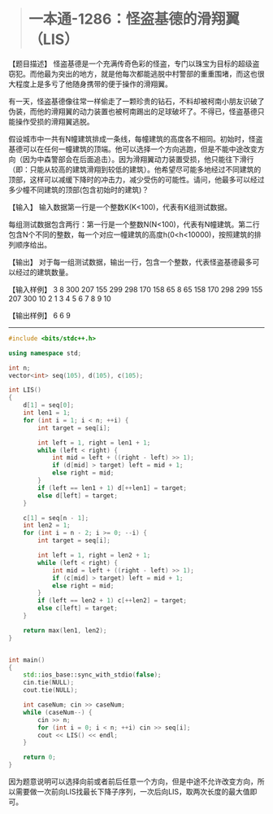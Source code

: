 > # 一本通-1286：怪盗基德的滑翔翼（LIS）

【题目描述】
怪盗基德是一个充满传奇色彩的怪盗，专门以珠宝为目标的超级盗窃犯。而他最为突出的地方，就是他每次都能逃脱中村警部的重重围堵，而这也很大程度上是多亏了他随身携带的便于操作的滑翔翼。

有一天，怪盗基德像往常一样偷走了一颗珍贵的钻石，不料却被柯南小朋友识破了伪装，而他的滑翔翼的动力装置也被柯南踢出的足球破坏了。不得已，怪盗基德只能操作受损的滑翔翼逃脱。

假设城市中一共有N幢建筑排成一条线，每幢建筑的高度各不相同。初始时，怪盗基德可以在任何一幢建筑的顶端。他可以选择一个方向逃跑，但是不能中途改变方向（因为中森警部会在后面追击）。因为滑翔翼动力装置受损，他只能往下滑行（即：只能从较高的建筑滑翔到较低的建筑）。他希望尽可能多地经过不同建筑的顶部，这样可以减缓下降时的冲击力，减少受伤的可能性。请问，他最多可以经过多少幢不同建筑的顶部(包含初始时的建筑)？

【输入】
输入数据第一行是一个整数K(K<100)，代表有K组测试数据。

每组测试数据包含两行：第一行是一个整数N(N<100)，代表有N幢建筑。第二行包含N个不同的整数，每一个对应一幢建筑的高度h(0<h<10000)，按照建筑的排列顺序给出。

【输出】
对于每一组测试数据，输出一行，包含一个整数，代表怪盗基德最多可以经过的建筑数量。

【输入样例】
3
8
300 207 155 299 298 170 158 65
8
65 158 170 298 299 155 207 300
10
2 1 3 4 5 6 7 8 9 10

【输出样例】
6
6
9

-----

```c++
#include <bits/stdc++.h>

using namespace std;

int n;
vector<int> seq(105), d(105), c(105);

int LIS()
{
	d[1] = seq[0];
	int len1 = 1;
	for (int i = 1; i < n; ++i) {
		int target = seq[i];

		int left = 1, right = len1 + 1;
		while (left < right) {
			int mid = left + ((right - left) >> 1);
			if (d[mid] > target) left = mid + 1;
			else right = mid;
		}
		if (left == len1 + 1) d[++len1] = target;
		else d[left] = target;
	}

	c[1] = seq[n - 1];
	int len2 = 1;
	for (int i = n - 2; i >= 0; --i) {
		int target = seq[i];

		int left = 1, right = len2 + 1;
		while (left < right) {
			int mid = left + ((right - left) >> 1);
			if (c[mid] > target) left = mid + 1;
			else right = mid;
		}
		if (left == len2 + 1) c[++len2] = target;
		else c[left] = target;
	}

	return max(len1, len2);
}


int main()
{
	std::ios_base::sync_with_stdio(false);
	cin.tie(NULL);
	cout.tie(NULL);

	int caseNum; cin >> caseNum;
	while (caseNum--) {
		cin >> n;
		for (int i = 0; i < n; ++i) cin >> seq[i];
		cout << LIS() << endl;
	}

	return 0;
}
```

因为题意说明可以选择向前或者前后任意一个方向，但是中途不允许改变方向，所以需要做一次前向LIS找最长下降子序列，一次后向LIS，取两次长度的最大值即可。